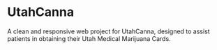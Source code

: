 # UtahCanna
A clean and responsive web project for UtahCanna, designed to assist patients in obtaining their Utah Medical Marijuana Cards.
